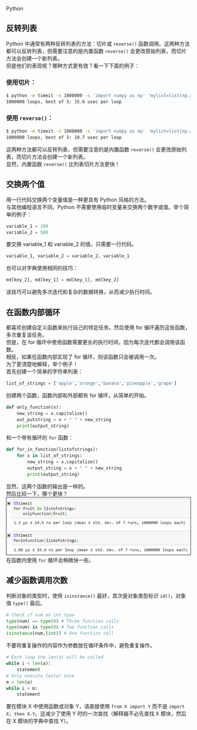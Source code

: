 Python
<a name="PM9Er"></a>
## 反转列表
Python 中通常有两种反转列表的方法：切片或 `reverse()` 函数调用。这两种方法都可以反转列表，但需要注意的是内置函数 `reverse()` 会更改原始列表，而切片方法会创建一个新列表。<br />但是他们的表现呢？哪种方式更有效？看一下下面的例子：
<a name="v6rIf"></a>
### 使用切片：
```bash
$ python -m timeit -n 1000000 -s 'import numpy as np' 'mylist=list(np.arange(0, 200))' 'mylist[::-1]'
1000000 loops, best of 5: 15.6 usec per loop
```
<a name="PqHTo"></a>
### 使用 `reverse()`：
```bash
$ python -m timeit -n 1000000 -s 'import numpy as np' 'mylist=list(np.arange(0, 200))' 'mylist.reverse()'
1000000 loops, best of 5: 10.7 usec per loop
```
这两种方法都可以反转列表，但需要注意的是内置函数 `reverse()` 会更改原始列表，而切片方法会创建一个新列表。<br />显然，内置函数 `reverse()` 比列表切片方法更快！
<a name="NJKnK"></a>
## 交换两个值
用一行代码交换两个变量值是一种更具有 Python 风格的方法。<br />与其他编程语言不同，Python 不需要使用临时变量来交换两个数字或值。举个简单的例子：
```python
variable_1 = 100 
variable_2 = 500
```
要交换 variable_1 和 variable_2 的值，只需要一行代码。
```python
variable_1, variable_2 = variable_2, variable_1
```
也可以对字典使用相同的技巧：
```python
md[key_2], md[key_1] = md[key_1], md[key_2]
```
该技巧可以避免多次迭代和复杂的数据转换，从而减少执行时间。
<a name="Bhfnw"></a>
## 在函数内部循环
都喜欢创建自定义函数来执行自己的特定任务。然后使用 for 循环遍历这些函数，多次重复该任务。<br />但是，在 for 循环中使用函数需要更长的执行时间，因为每次迭代都会调用该函数。<br />相反，如果在函数内部实现了 for 循环，则该函数只会被调用一次。<br />为了更清楚地解释，举个例子！<br />首先创建一个简单的字符串列表：
```python
list_of_strings = ['apple','orange','banana','pineapple','grape']
```
创建两个函数，函数内部和外部都有 for 循环，从简单的开始。
```python
def only_function(x):
    new_string = x.capitalize()
    out_putstring = x + " " + new_string
    print(output_string)
```
和一个带有循环的 `for` 函数：
```python
def for_in_function(listofstrings):
    for x in list_of_strings:
        new_string = x.capitalize()
        output_string = x + " " + new_string
        print(output_string)
```
显然，这两个函数的输出是一样的。<br />然后比较一下，哪个更快？<br />![](./img/1651586231629-80eee4e2-c842-46de-9f8c-f105438faf49.png)<br />在函数内使用 `for` 循环会稍微快一些。
<a name="O4gnu"></a>
## 减少函数调用次数
判断对象的类型时，使用 `isinstance()` 最好，其次是对象类型标识 `id()`，对象值 `type()` 最后。
```python
# Check if num an int type
type(num) == type(0) # Three function calls
type(num) is type(0) # Two function calls
isinstance(num,(int)) # One function call
```
不要将重复操作的内容作为参数放在循环条件中，避免重复操作。
```python
# Each loop the len(a) will be called
while i < len(a):
    statement
# Only execute len(a) once
m = len(a)
while i < m:
    statement
```
要在模块 X 中使用函数或对象 Y，请直接使用 `from X import Y` 而不是 `import X; then X.Y`。这减少了使用 Y 时的一次查找（解释器不必先查找 X 模块，然后在 X 模块的字典中查找 Y）。
